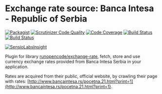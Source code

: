 Exchange rate source: Banca Intesa - Republic of Serbia
====

[![Packagist](https://img.shields.io/packagist/v/RunOpenCode/exchange-rate-intesa-rs.svg)](https://packagist.org/packages/runopencode/exchange-rate-intesa-rs)
[![Scrutinizer Code Quality](https://scrutinizer-ci.com/g/RunOpenCode/exchange-rate-intesa-rs/badges/quality-score.png?b=master)](https://scrutinizer-ci.com/g/RunOpenCode/exchange-rate-intesa-rs/?branch=master)
[![Code Coverage](https://scrutinizer-ci.com/g/RunOpenCode/exchange-rate-intesa-rs/badges/coverage.png?b=master)](https://scrutinizer-ci.com/g/RunOpenCode/exchange-rate-intesa-rs/?branch=master)
[![Build Status](https://scrutinizer-ci.com/g/RunOpenCode/exchange-rate-intesa-rs/badges/build.png?b=master)](https://scrutinizer-ci.com/g/RunOpenCode/exchange-rate-intesa-rs/build-status/master)
[![Build Status](https://travis-ci.org/RunOpenCode/exchange-rate-intesa-rs.svg?branch=master)](https://travis-ci.org/RunOpenCode/exchange-rate-intesa-rs)

[![SensioLabsInsight](https://insight.sensiolabs.com/projects/fe2d0cef-3bfa-4959-ba69-0e15752092ec/big.png)](https://insight.sensiolabs.com/projects/fe2d0cef-3bfa-4959-ba69-0e15752092ec)


Plugin for library [runopencode/exchange-rate](https://github.com/RunOpenCode/exchange-rate), 
fetch, store and use currency exchange rates provided from Banca Intesa Serbia in your application.
 
Rates are acquired from their public, official website, by crawling their page with rates: 
[http://www.bancaintesa.rs/pocetna.21.html?print=1](http://www.bancaintesa.rs/pocetna.21.html?print=1). 






